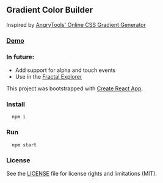 ## Gradient Color Builder
Inspired by [AngryTools' Online CSS Gradient Generator](http://angrytools.com/gradient/)

### [Demo](https://iurii-kyrylenko.github.io/react-gradient/)

### In future:
* Add support for alpha and touch events
* Use in the [Fractal Explorer](https://github.com/iurii-kyrylenko/fdraw-react)

This project was bootstrapped with [Create React App](https://github.com/facebookincubator/create-react-app).

### Install
```
  npm i
```

### Run
```
  npm start
```

### License
See the [LICENSE](LICENSE.md) file for license rights and limitations (MIT).
